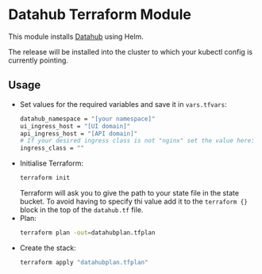 # Datahub Terraform Module

This module installs [Datahub](https://datahubproject.io) using Helm.

The release will be installed into the cluster to which your kubectl config is currently pointing.

## Usage
- Set values for the required variables and save it in `vars.tfvars`:
    ```bash
    datahub_namespace = "[your namespace]"
    ui_ingress_host = "[UI domain]"
    api_ingress_host = "[API domain]"
    # If your desired ingress class is not "nginx" set the value here:
    ingress_class = ""
    ```
- Initialise Terraform:
    ```bash
    terraform init
    ```
    Terraform will ask you to give the path to your state file in the state bucket. To avoid having to specify thi value add it to the `terraform {}` block in the top of the `datahub.tf` file.
- Plan:
    ```bash
    terraform plan -out=datahubplan.tfplan
    ```
- Create the stack:
    ```bash
    terraform apply "datahubplan.tfplan"
    ```
